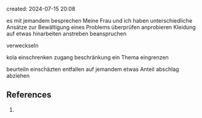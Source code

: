 

created: 2024-07-15 20:08

es mit jemandem besprechen
Meine Frau und ich haben unterschiedliche Ansätze zur Bewältigung eines Problems
überprüfen
anprobieren Kleidung
auf etwas hinarbeiten anstreben
beanspruchen

verweckseln

kola einschrenken
zugang beschränkung
ein Thema eingrenzen

beurteiln  einschäzten
entfallen auf jemandem etwas
Anteil
abschlag abziehen



## References

1. 
